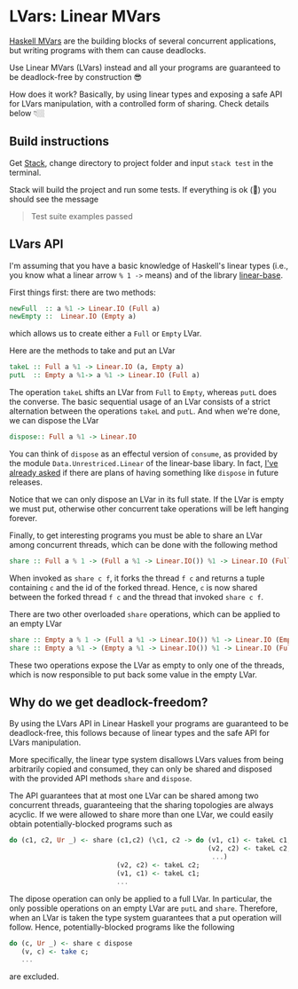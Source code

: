 # LVars: Linear MVars 

[Haskell MVars](https://hackage.haskell.org/package/base-4.17.0.0/docs/Control-Concurrent-MVar.html) are the building blocks of several concurrent applications, but writing programs with them can cause deadlocks. 

Use Linear MVars (LVars) instead and all your programs are guaranteed to be deadlock-free by construction 😎

How does it work? Basically, by using linear types and exposing a safe API for LVars manipulation, with a controlled form of sharing.  Check details below 👇🏼

## Build instructions 

Get [Stack](https://docs.haskellstack.org/en/stable/), change directory to project folder and input `stack test` in the terminal.

Stack will build the project and run some tests. If everything is ok (🤞) you should see the message 
> Test suite examples passed

## LVars API 

I'm assuming that you have a basic knowledge of Haskell's linear types (i.e., you know what a linear arrow  `% 1 ->` means) and of the library [linear-base](https://github.com/tweag/linear-base).  

First things first: there are two methods:
```haskell 
newFull  :: a %1 -> Linear.IO (Full a)
newEmpty ::  Linear.IO (Empty a)
```
which allows us to create either a `Full` or `Empty` LVar. 

Here are the methods to take and put an LVar 
```haskell
takeL :: Full a %1 -> Linear.IO (a, Empty a)
putL  :: Empty a %1-> a %1 -> Linear.IO (Full a)
```

The operation `takeL` shifts an LVar from `Full` to `Empty`, whereas `putL` does the converse. The basic sequential usage of an LVar consists of a strict alternation between the operations `takeL` and `putL`. And when we're done, we can dispose the LVar

```haskell 
dispose:: Full a %1 -> Linear.IO
```

You can think of `dispose` as an effectul version of `consume`, as provided by the module `Data.Unrestriced.Linear` of the linear-base libary. In fact, [I've already asked](https://github.com/tweag/linear-base/issues/436) if there are plans of having something like `dispose` in future releases. 

Notice that we can only dispose an LVar in its full state. If the LVar is empty we must put, otherwise other concurrent take operations will be left hanging forever. 

Finally, to get interesting programs you must be able to share an LVar among concurrent threads, which can be done with the following method
```haskell 
share :: Full a % 1 -> (Full a %1 -> Linear.IO()) %1 -> Linear.IO (Full a, Ur ThreadId)
```
When invoked as `share c f`, it forks the thread  `f c` and returns a tuple containing `c` and the id of the forked thread. Hence, `c` is now shared between the forked thread `f c` and the thread that invoked `share c f`. 

There are two other overloaded `share` operations, which can be applied to an empty LVar 
```haskell 
share :: Empty a % 1 -> (Full a %1 -> Linear.IO()) %1 -> Linear.IO (Empty a, Ur ThreadId)
share :: Empty a %1 -> (Empty a %1 -> Linear.IO()) %1 -> Linear.IO (Full a, Ur ThreadId)
```

These two operations expose the LVar as empty to only one of the threads, which is now responsible to put back some value in the empty LVar. 

## Why do we get deadlock-freedom?

By using the LVars API in Linear Haskell your programs are guaranteed to be deadlock-free, this follows because of linear types and the safe API for LVars manipulation. 

More specifically, the linear type system disallows LVars values from being arbitrarily copied and consumed, they can only be shared and disposed with the provided API methods `share` and `dispose`. 

The API guarantees that at most one LVar can be shared among two concurrent threads, guaranteeing that the sharing topologies are always acyclic. If we were allowed to share more than one LVar, we could easily obtain potentially-blocked programs such as 
```haskell
do (c1, c2, Ur _) <- share (c1,c2) (\c1, c2 -> do (v1, c1) <- takeL c1; 
                                                  (v2, c2) <- takeL c2; 
                                                   ...)
                           (v2, c2) <- takeL c2; 
                           (v1, c1) <- takeL c1; 
                           ...
```

The dipose operation can only be applied to a full LVar. In particular, the only possible operations on an empty LVar are `putL` and `share`. Therefore, when an LVar is taken the type system guarantees that a put operation will follow. Hence, potentially-blocked programs like the following 
```haskell
do (c, Ur _) <- share c dispose 
   (v, c) <- take c; 
   ...
```
are excluded.

